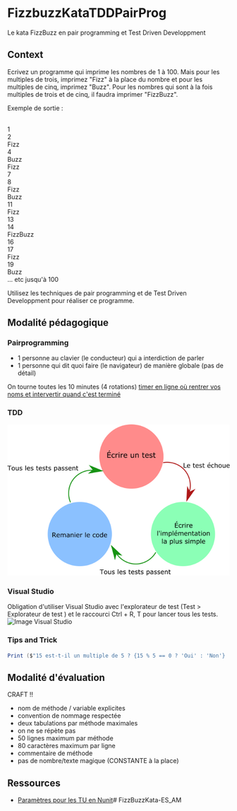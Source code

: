 # FizzbuzzKataTDDPairProg
Le kata FizzBuzz en pair programming et Test Driven Developpment

## Context

Ecrivez un programme qui imprime les nombres de 1 à 100. Mais pour les multiples de trois, imprimez "Fizz" à la place du nombre et pour les multiples de cinq, imprimez "Buzz". Pour les nombres qui sont à la fois multiples de trois et de cinq, il faudra imprimer "FizzBuzz".

Exemple de sortie :

<br>1
<br>2
<br>Fizz
<br>4
<br>Buzz
<br>Fizz
<br>7
<br>8
<br>Fizz
<br>Buzz
<br>11
<br>Fizz
<br>13
<br>14
<br>FizzBuzz
<br>16
<br>17
<br>Fizz
<br>19
<br>Buzz
<br>... etc jusqu'à 100

Utilisez les techniques de pair programming et de Test Driven Developpment pour réaliser ce programme.

## Modalité pédagogique

### Pairprogramming 

* 1 personne au clavier (le conducteur) qui a interdiction de parler
* 1 personne qui dit quoi faire (le navigateur) de manière globale (pas de détail)

On tourne toutes les 10 minutes (4 rotations) [timer en ligne où rentrer vos noms et intervertir quand c'est terminé](http://mobtimer.zoeetrope.com/)

### TDD

![Image TDD](img/tdd.png)

### Visual Studio

Obligation d'utiliser Visual Studio avec l'explorateur de test (Test > Explorateur de test ) et le raccourci Ctrl + R, T pour lancer tous les tests.
![Image Visual Studio](img/Capture%20d'écran%20Visual%20Studio%20Explorateur%20de%20test.png)

### Tips and Trick

```csharp
Print ($"15 est-t-il un multiple de 5 ? {15 % 5 == 0 ? 'Oui' : 'Non'} !);
```

## Modalité d'évaluation

CRAFT !!
* nom de méthode / variable explicites
* convention de nommage respectée
* deux tabulations par méthode maximales
* on ne se répète pas
* 50 lignes maximum par méthode
* 80 caractères maximum par ligne
* commentaire de méthode
* pas de nombre/texte magique (CONSTANTE à la place)

## Ressources

- [Paramètres pour les TU en Nunit](https://learn.microsoft.com/fr-fr/dotnet/core/testing/unit-testing-with-nunit#adding-more-features)#   F i z z B u z z K a t a - E S _ A M 
 
 